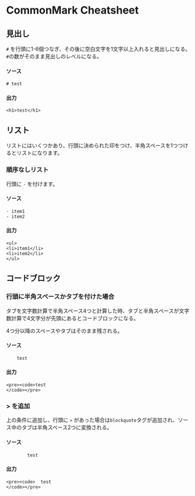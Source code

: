 # CommonMark Cheatsheet

## 見出し

`#` を行頭に1-6個つなぎ、その後に空白文字を1文字以上入れると見出しになる。
`#`の数がそのまま見出しのレベルになる。

#### ソース

```
# test
```

#### 出力

```
<h1>test</h1>
```

## リスト

リストにはいくつかあり、行頭に決められた印をつけ、半角スペースを1つつけるとリストになります。

### 順序なしリスト

行頭に `-` を付けます。

#### ソース

```
- item1
- item2
```

#### 出力

```
<ul>
<li>item1</li>
<li>item2</li>
</ul>
```

## コードブロック

### 行頭に半角スペースかタブを付けた場合

タブを文字数計算で半角スペース4つと計算した時、タブと半角スペースが文字数計算で4文字分が先頭にあるとコードブロックになる。

4つ分以降のスペースやタブはそのまま残される。

#### ソース

```
    test
```

#### 出力

```
<pre><code>test
</code></pre>
```

### > を追加

上の条件に追加し、行頭に `>` があった場合は`blockquote`タグが追加され、ソース中のタブは半角スペース2つに変換される。

#### ソース

```
		test
```

#### 出力

```
<pre><code>  test
</code></pre>
```
